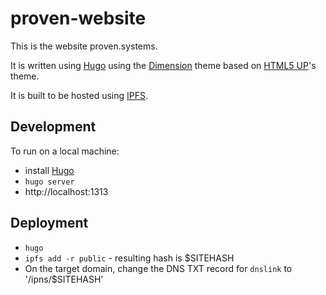 # proven-website

This is the website proven.systems.

It is written using [Hugo](https://www.gohugo.io/) using the [Dimension](http://themes.gohugo.io/dimension/) theme based on [HTML5 UP](https://html5up.net/uploads/demos/dimension/)'s theme.

It is built to be hosted using [IPFS](https://ipfs.io).

## Development
To run on a local machine:
* install [Hugo](https://www.gohugo.io/)
* `hugo server`
* http://localhost:1313

## Deployment
* `hugo`
* `ipfs add -r public` - resulting hash is $SITEHASH
* On the target domain, change the DNS TXT record for `dnslink` to '/ipns/$SITEHASH'
